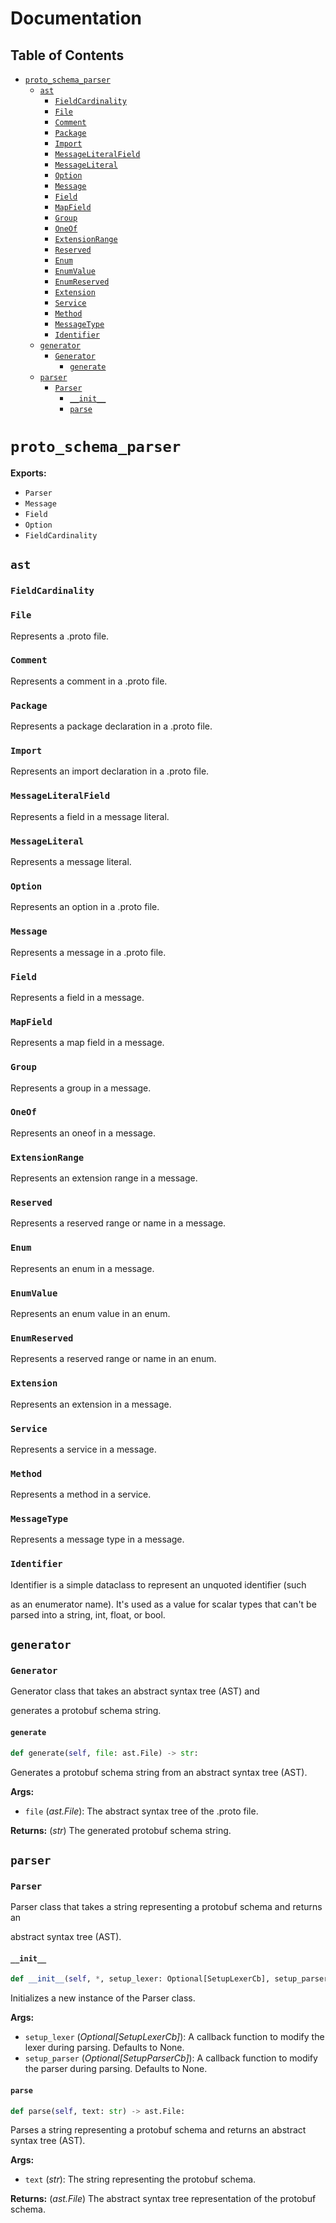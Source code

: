 # Documentation

## Table of Contents

- [`proto_schema_parser`](#proto-schema-parser)
  - [`ast`](#proto-schema-parser-ast)
    - [`FieldCardinality`](#proto-schema-parser-ast-fieldcardinality)
    - [`File`](#proto-schema-parser-ast-file)
    - [`Comment`](#proto-schema-parser-ast-comment)
    - [`Package`](#proto-schema-parser-ast-package)
    - [`Import`](#proto-schema-parser-ast-import)
    - [`MessageLiteralField`](#proto-schema-parser-ast-messageliteralfield)
    - [`MessageLiteral`](#proto-schema-parser-ast-messageliteral)
    - [`Option`](#proto-schema-parser-ast-option)
    - [`Message`](#proto-schema-parser-ast-message)
    - [`Field`](#proto-schema-parser-ast-field)
    - [`MapField`](#proto-schema-parser-ast-mapfield)
    - [`Group`](#proto-schema-parser-ast-group)
    - [`OneOf`](#proto-schema-parser-ast-oneof)
    - [`ExtensionRange`](#proto-schema-parser-ast-extensionrange)
    - [`Reserved`](#proto-schema-parser-ast-reserved)
    - [`Enum`](#proto-schema-parser-ast-enum)
    - [`EnumValue`](#proto-schema-parser-ast-enumvalue)
    - [`EnumReserved`](#proto-schema-parser-ast-enumreserved)
    - [`Extension`](#proto-schema-parser-ast-extension)
    - [`Service`](#proto-schema-parser-ast-service)
    - [`Method`](#proto-schema-parser-ast-method)
    - [`MessageType`](#proto-schema-parser-ast-messagetype)
    - [`Identifier`](#proto-schema-parser-ast-identifier)
  - [`generator`](#proto-schema-parser-generator)
    - [`Generator`](#proto-schema-parser-generator-generator)
      - [`generate`](#proto-schema-parser-generator-generator-generate)
  - [`parser`](#proto-schema-parser-parser)
    - [`Parser`](#proto-schema-parser-parser-parser)
      - [`__init__`](#proto-schema-parser-parser-parser-init)
      - [`parse`](#proto-schema-parser-parser-parser-parse)

<a id="proto-schema-parser"></a>
# `proto_schema_parser`


**Exports:**

- `Parser`
- `Message`
- `Field`
- `Option`
- `FieldCardinality`

<a id="proto-schema-parser-ast"></a>
## `ast`

<a id="proto-schema-parser-ast-fieldcardinality"></a>
### `FieldCardinality`

<a id="proto-schema-parser-ast-file"></a>
### `File`

Represents a .proto file.

<a id="proto-schema-parser-ast-comment"></a>
### `Comment`

Represents a comment in a .proto file.

<a id="proto-schema-parser-ast-package"></a>
### `Package`

Represents a package declaration in a .proto file.

<a id="proto-schema-parser-ast-import"></a>
### `Import`

Represents an import declaration in a .proto file.

<a id="proto-schema-parser-ast-messageliteralfield"></a>
### `MessageLiteralField`

Represents a field in a message literal.

<a id="proto-schema-parser-ast-messageliteral"></a>
### `MessageLiteral`

Represents a message literal.

<a id="proto-schema-parser-ast-option"></a>
### `Option`

Represents an option in a .proto file.

<a id="proto-schema-parser-ast-message"></a>
### `Message`

Represents a message in a .proto file.

<a id="proto-schema-parser-ast-field"></a>
### `Field`

Represents a field in a message.

<a id="proto-schema-parser-ast-mapfield"></a>
### `MapField`

Represents a map field in a message.

<a id="proto-schema-parser-ast-group"></a>
### `Group`

Represents a group in a message.

<a id="proto-schema-parser-ast-oneof"></a>
### `OneOf`

Represents an oneof in a message.

<a id="proto-schema-parser-ast-extensionrange"></a>
### `ExtensionRange`

Represents an extension range in a message.

<a id="proto-schema-parser-ast-reserved"></a>
### `Reserved`

Represents a reserved range or name in a message.

<a id="proto-schema-parser-ast-enum"></a>
### `Enum`

Represents an enum in a message.

<a id="proto-schema-parser-ast-enumvalue"></a>
### `EnumValue`

Represents an enum value in an enum.

<a id="proto-schema-parser-ast-enumreserved"></a>
### `EnumReserved`

Represents a reserved range or name in an enum.

<a id="proto-schema-parser-ast-extension"></a>
### `Extension`

Represents an extension in a message.

<a id="proto-schema-parser-ast-service"></a>
### `Service`

Represents a service in a message.

<a id="proto-schema-parser-ast-method"></a>
### `Method`

Represents a method in a service.

<a id="proto-schema-parser-ast-messagetype"></a>
### `MessageType`

Represents a message type in a message.

<a id="proto-schema-parser-ast-identifier"></a>
### `Identifier`

Identifier is a simple dataclass to represent an unquoted identifier (such

as an enumerator name). It's used as a value for scalar types that can't be
parsed into a string, int, float, or bool.

<a id="proto-schema-parser-generator"></a>
## `generator`

<a id="proto-schema-parser-generator-generator"></a>
### `Generator`

Generator class that takes an abstract syntax tree (AST) and

generates a protobuf schema string.

<a id="proto-schema-parser-generator-generator-generate"></a>
#### `generate`

```python
def generate(self, file: ast.File) -> str:
```

Generates a protobuf schema string from an abstract syntax tree (AST).

**Args:**

- `file` (*ast.File*): The abstract syntax tree of the .proto file.

**Returns:** (*str*) The generated protobuf schema string.

<a id="proto-schema-parser-parser"></a>
## `parser`

<a id="proto-schema-parser-parser-parser"></a>
### `Parser`

Parser class that takes a string representing a protobuf schema and returns an

abstract syntax tree (AST).

<a id="proto-schema-parser-parser-parser-init"></a>
#### `__init__`

```python
def __init__(self, *, setup_lexer: Optional[SetupLexerCb], setup_parser: Optional[SetupParserCb]) -> None:
```

Initializes a new instance of the Parser class.

**Args:**

- `setup_lexer` (*Optional[SetupLexerCb]*): A callback function to
modify the lexer during parsing. Defaults to None.
- `setup_parser` (*Optional[SetupParserCb]*): A callback function
to modify the parser during parsing. Defaults to None.

<a id="proto-schema-parser-parser-parser-parse"></a>
#### `parse`

```python
def parse(self, text: str) -> ast.File:
```

Parses a string representing a protobuf schema and returns an abstract syntax tree (AST).

**Args:**

- `text` (*str*): The string representing the protobuf schema.

**Returns:** (*ast.File*) The abstract syntax tree representation of the protobuf schema.
